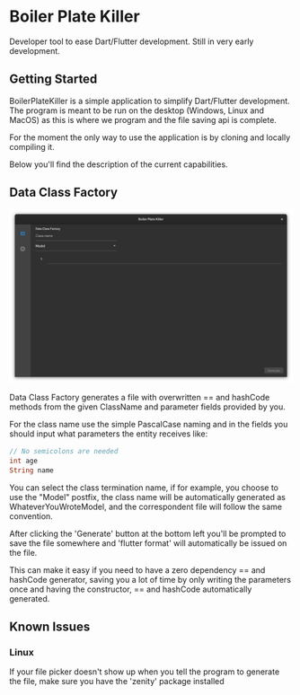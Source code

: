 # Boiler Plate Killer

Developer tool to ease Dart/Flutter development. Still in very early development.

## Getting Started

BoilerPlateKiller is a simple application to simplify Dart/Flutter development. The program is meant 
to be run on the desktop (Windows, Linux and MacOS) as this is where we program and the file saving api is complete.

For the moment the only way to use the application is by cloning and locally compiling it.

Below you'll find the description of the current capabilities.

## Data Class Factory
![preview image](/preview/data_class_factory.png)

Data Class Factory generates a file with overwritten == and hashCode methods from the given ClassName 
and parameter fields provided by you.

For the class name use the simple PascalCase naming and in the fields you should input what parameters 
the entity receives like:

```dart
// No semicolons are needed
int age
String name
```

You can select the class termination name, if for example, you choose to use the "Model" postfix,
the class name will be automatically generated as WhateverYouWroteModel, and the correspondent file will
follow the same convention.

After clicking the 'Generate' button at the bottom left you'll be prompted to save the file somewhere 
and 'flutter format' will automatically be issued on the file.

This can make it easy if you need to have a zero dependency == and hashCode generator, saving you a 
lot of time by only writing the parameters once and having the constructor, == and hashCode automatically generated.

## Known Issues
### Linux
If your file picker doesn't show up when you tell the program to generate the file, make sure you have
the 'zenity' package installed